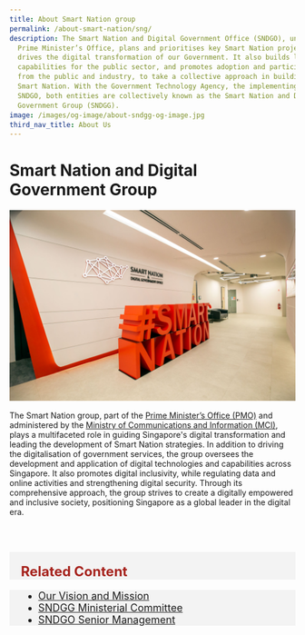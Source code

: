 ```yaml
---
title: About Smart Nation group
permalink: /about-smart-nation/sng/
description: The Smart Nation and Digital Government Office (SNDGO), under the
  Prime Minister’s Office, plans and prioritises key Smart Nation projects and
  drives the digital transformation of our Government. It also builds long-term
  capabilities for the public sector, and promotes adoption and participation
  from the public and industry, to take a collective approach in building a
  Smart Nation. With the Government Technology Agency, the implementing arm of
  SNDGO, both entities are collectively known as the Smart Nation and Digital
  Government Group (SNDGG).
image: /images/og-image/about-sndgg-og-image.jpg
third_nav_title: About Us
---
```

# Smart Nation and Digital Government Group

![Smart Nation and Digital Government Office (SNDGO)](/images/abt-smart-nation/sndgo_office_01.jpg)

The Smart Nation group, part of the <a href="https://www.pmo.gov.sg/" target="_blank">Prime Minister’s Office (PMO)</a> and administered by the <a href="https://www.mci.gov.sg/" target="_blank">Ministry of Communications and Information (MCI)</a>, plays a multifaceted role in guiding Singapore's digital transformation and leading the development of Smart Nation strategies. In addition to driving the digitalisation of government services, the group oversees the development and application of digital technologies and capabilities across Singapore. It also promotes digital inclusivity, while regulating data and online activities and strengthening digital security. Through its comprehensive approach, the group strives to create a digitally empowered and inclusive society, positioning Singapore as a global leader in the digital era.

<br><br>

<div class="row" style="font-size:24px; font-weight: 700; color: #a6221c; background-color: #f3f3f3; padding: 20px 0px 0px 20px;"> Related Content</div>

<div class="row" style="font-size:18px ;background-color: #f3f3f3; padding: 0px 25px 0px 20px;">
	<ul>
		<li><a href="/about-smart-nation/vision-mission">Our Vision and Mission</a></li>
<li><a href="/about-smart-nation/ministerial-committee">SNDGG Ministerial Committee</a></li><a href="/about-smart-nation/ministerial-committee">
</a><li><a href="/about-smart-nation/ministerial-committee"></a><a href="/about-smart-nation/senior-management/">SNDGO Senior Management</a></li>
	</ul>
</div>